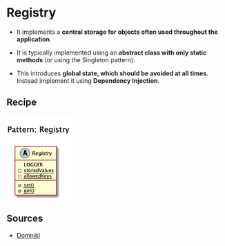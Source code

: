 # Registry

+ It implements a **central storage for objects often used throughout the application**. 

+ It is typically implemented using an **abstract class with only static methods** (or using the Singleton pattern). 

+ This introduces **global state, which should be avoided at all times**. Instead implement it using **Dependency Injection**.

## Recipe



![](domnikl/diagram.png)

## Sources
+ [Domnikl](https://github.com/domnikl/DesignPatternsPHP)
